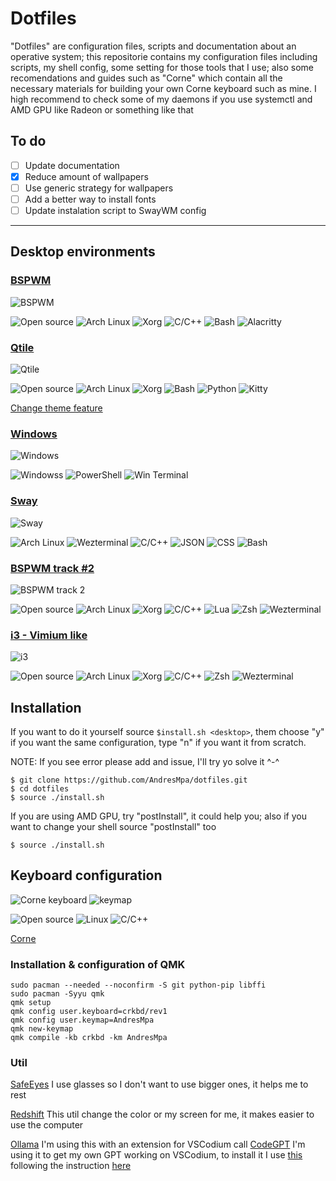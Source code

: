 # Dotfiles

"Dotfiles" are configuration files, scripts and documentation about an operative system; this repositorie
contains my configuration files including scripts, my shell config, some setting for those tools that I
use; also some recomendations and guides such as "Corne" which contain all the necessary materials for
building your own Corne keyboard such as mine. I high recommend to check some of my daemons if you use
systemctl and AMD GPU like Radeon or something like that

## To do

- [ ] Update documentation
- [x] Reduce amount of wallpapers
- [ ] Use generic strategy for wallpapers
- [ ] Add a better way to install fonts
- [ ] Update instalation script to SwayWM config

---

## Desktop environments

<h3><a href="./documentati/BSPWM.md">BSPWM</a></h3>

![BSPWM](./examples/bspwm_2.png)

![Open source](https://img.shields.io/badge/-Open%20source-black?style=for-the-badge&logo=Open%20Source%20Initiative)
![Arch Linux](https://img.shields.io/badge/-arch%20linux-white?style=for-the-badge&logo=Arch%20Linux)
![Xorg](https://img.shields.io/badge/-Xorg-gray?style=for-the-badge&logo=X.Org)
![C/C++](https://img.shields.io/badge/-C/C++-darkblue?style=for-the-badge&logo=Cplusplus)
![Bash](https://img.shields.io/badge/-bash-black?style=for-the-badge&logo=GNU%20Bash)
![Alacritty](https://img.shields.io/badge/-alacritty-blue?style=for-the-badge&logo=Alacritty)

<h3><a href="./documentati/Qtile.md">Qtile</a></h3>

![Qtile](./examples/qtile_1.png)

![Open source](https://img.shields.io/badge/-Open%20source-black?style=for-the-badge&logo=Open%20Source%20Initiative)
![Arch Linux](https://img.shields.io/badge/-arch%20linux-white?style=for-the-badge&logo=Arch%20Linux)
![Xorg](https://img.shields.io/badge/-Xorg-gray?style=for-the-badge&logo=X.Org)
![Bash](https://img.shields.io/badge/-bash-black?style=for-the-badge&logo=GNU%20Bash)
![Python](https://img.shields.io/badge/-python-yellow?style=for-the-badge&logo=python)
![Kitty](https://img.shields.io/badge/-Kitty-brown?style=for-the-badge&logo=iTerm2)

[Change theme feature](https://youtu.be/i6-JxMmvesE)

<h3><a href="./documentation/Windows.md">Windows</a></h3>

![Windows](./examples/win_1.png)

![Windowss](https://img.shields.io/badge/windows-blue?style=for-the-badge&logo=windows)
![PowerShell](https://img.shields.io/badge/-PowerShell-black?style=for-the-badge&logo=powershell)
![Win Terminal](https://img.shields.io/badge/-Win%20Terminal-black?style=for-the-badge&logo=iTerm2)

<h3><a href="./documentati/Sway.md">Sway</a></h3>

![Sway](./examples/sway_1.jpg)

![Arch Linux](https://img.shields.io/badge/-arch%20linux-white?style=for-the-badge&logo=Arch%20Linux)
![Wezterminal](https://img.shields.io/badge/-Wezterminal-black?style=for-the-badge&logo=powershell)
![C/C++](https://img.shields.io/badge/-C/C++-darkblue?style=for-the-badge&logo=Cplusplus)
![JSON](https://img.shields.io/badge/-JSON-gray?style=for-the-badge&logo=json)
![CSS](https://img.shields.io/badge/-css-blue?style=for-the-badge&logo=CSS3)
![Bash](https://img.shields.io/badge/-bash-black?style=for-the-badge&logo=GNU%20Bash)

<h3><a href="./documentation/BSPWM.md">BSPWM track #2</a></h3>

![BSPWM track 2](./examples/bspwm_track_2_1.png)

![Open source](https://img.shields.io/badge/-Open%20source-black?style=for-the-badge&logo=Open%20Source%20Initiative)
![Arch Linux](https://img.shields.io/badge/-arch%20linux-white?style=for-the-badge&logo=Arch%20Linux)
![Xorg](https://img.shields.io/badge/-Xorg-gray?style=for-the-badge&logo=X.Org)
![C/C++](https://img.shields.io/badge/-C/C++-darkblue?style=for-the-badge&logo=Cplusplus)
![Lua](https://img.shields.io/badge/-Lua-purple?style=for-the-badge&logo=Lua)
![Zsh](https://img.shields.io/badge/-bash-black?style=for-the-badge&logo=GNU%20Bash)
![Wezterminal](https://img.shields.io/badge/-Wezterminal-black?style=for-the-badge&logo=powershell)

<h3><a href="./documentation/i3.md">i3 - Vimium like</a></h3>

![i3](./examples/i3.png)

![Open source](https://img.shields.io/badge/-Open%20source-black?style=for-the-badge&logo=Open%20Source%20Initiative)
![Arch Linux](https://img.shields.io/badge/-arch%20linux-white?style=for-the-badge&logo=Arch%20Linux)
![Xorg](https://img.shields.io/badge/-Xorg-gray?style=for-the-badge&logo=X.Org)
![C/C++](https://img.shields.io/badge/-C/C++-darkblue?style=for-the-badge&logo=Cplusplus)
![Zsh](https://img.shields.io/badge/-bash-black?style=for-the-badge&logo=GNU%20Bash)
![Wezterminal](https://img.shields.io/badge/-Wezterminal-black?style=for-the-badge&logo=powershell)

## Installation

If you want to do it yourself source `$install.sh <desktop>`, them choose "y" if
you want the same configuration, type "n" if you want it from scratch.

NOTE: If you see error please add and issue, I'll try yo solve it ^-^

```
$ git clone https://github.com/AndresMpa/dotfiles.git
$ cd dotfiles
$ source ./install.sh
```

If you are using AMD GPU, try "postInstall", it could help you; also if you want
to change your shell source "postInstall" too

```
$ source ./install.sh
```

## Keyboard configuration

![Corne keyboard](./examples/corne.jpg)
![keymap](./examples/keymap.png)

![Open source](https://img.shields.io/badge/-Open%20source-black?style=for-the-badge&logo=Open%20Source%20Initiative)
![Linux](https://img.shields.io/badge/-Linux-black?style=for-the-badge&logo=Linux)
![C/C++](https://img.shields.io/badge/-C/C++-darkblue?style=for-the-badge&logo=Cplusplus)

[Corne](./documentation/Keymap.md)

### Installation & configuration of QMK

```
sudo pacman --needed --noconfirm -S git python-pip libffi
sudo pacman -Syyu qmk
qmk setup
qmk config user.keyboard=crkbd/rev1
qmk config user.keymap=AndresMpa
qmk new-keymap
qmk compile -kb crkbd -km AndresMpa
```

### Util

[SafeEyes](https://github.com/slgobinath/SafeEyes)
I use glasses so I don't want to use bigger ones, it helps me to rest

[Redshift](https://wiki.archlinux.org/title/redshift)
This util change the color or my screen for me, it makes easier to use
the computer

[Ollama](https://ollama.ai/)
I'm using this with an extension for VSCodium call [CodeGPT](https://www.codegpt.co/)
I'm using it to get my own GPT working on VSCodium, to install it I use [this](https://github.com/jmorganca/ollama/blob/main/docs/linux.md) following the instruction [here](https://docs.codegpt.co/es/docs/tutorial-ai-providers/ollama)
